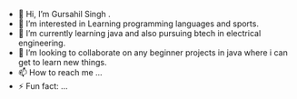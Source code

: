 - 👋 Hi, I’m Gursahil Singh .
- 👀 I’m interested in Learning programming languages and sports. 
- 🌱 I’m currently learning java and also pursuing btech in electrical engineering.
- 💞️ I’m looking to collaborate on any beginner projects in java where i can get to learn new things.
- 📫 How to reach me ...
- ⚡ Fun fact: ...

<!---
GursahilSingh4/GursahilSingh4 is a ✨ special ✨ repository because its `README.md` (this file) appears on your GitHub profile.
You can click the Preview link to take a look at your changes.
--->
